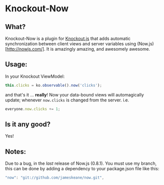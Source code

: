 Knockout-Now
============

What?
----------
Knockout-Now is a plugin for [Knockout.js](http://knockoutjs.com/) that adds automatic synchronization between client views and server variables using (Now.js)[http://nowjs.com/].  It is amazingly amazing, and awesomely awesome.

Usage:
----------
In your Knockout ViewModel:
```javascript
this.clicks = ko.observable().now('clicks');
```
and that's it ... **really**!  Now your data-bound views will automagically update; whenever ``` now.clicks ``` is changed from the server.
i.e.
```javascript
everyone.now.clicks += 1;
```

Is it any good?
---------------------
Yes!

Notes:
---------
Due to a bug, in the *last* release of Now.js (0.8.1).  You must use my branch, this can be done by adding a dependency to your package.json file like this:
```javascript
"now": "git://github.com/jameskeane/now.git",
```